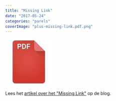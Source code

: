 ```yaml
---
title: "Missing Link"
date: "2017-05-24"
categories: "parels"
coverImage: "plus-missing-link.pdf.png"
---
```


<!--more-->

[![pdf](images/2bdd26a893f94f1d69b5a89ee751a599-150x150.jpg)](https://storage.googleapis.com/geloven-leren/printerboekjes/plus-missing-link.pdf)

Lees het [artikel over het "Missing Link"](/post/2013/02/2013-02-01-de-mis-missing-link/) op de blog.
